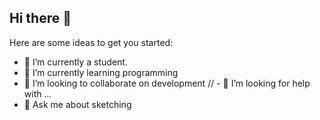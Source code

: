 ## Hi there 👋

Here are some ideas to get you started:

- 🔭 I’m currently a student.
- 🌱 I’m currently learning programming
- 👯 I’m looking to collaborate on development
// - 🤔 I’m looking for help with ...
- 💬 Ask me about sketching
